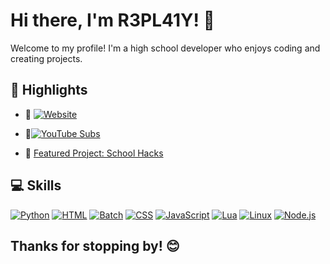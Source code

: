 # Hi there, I'm R3PL41Y! 👋

Welcome to my profile! I'm a high school developer who enjoys coding and creating projects.

## 🌟 Highlights

- 🔗 [![Website](https://img.shields.io/badge/My_Website-Live-blue?style=flat&logo=github)](https://r3p41y.github.io/R3PL4Y-S-Website/)
- 🎥[![YouTube Subs](https://img.shields.io/badge/Rekrap2-1.38M%20subs-FF0000?style=for-the-badge&logo=youtube&logoColor=white)](https://www.youtube.com/c/Rekrap2)

- 🚀 [Featured Project: School Hacks]([https://github.com/R3PL41Y/School-Hacks](https://github.com/R3P41Y/School-hacks))

## 💻 Skills
[![Python](https://img.shields.io/badge/Python-3776AB?style=for-the-badge&logo=python&logoColor=white)](https://www.python.org)
[![HTML](https://img.shields.io/badge/HTML-E34F26?style=for-the-badge&logo=html5&logoColor=white)](https://developer.mozilla.org/en-US/docs/Web/HTML)
[![Batch](https://img.shields.io/badge/Batch-1f1f1f?style=for-the-badge&logo=windows&logoColor=white)](https://en.wikipedia.org/wiki/Batch_file)
[![CSS](https://img.shields.io/badge/CSS-1572B6?style=for-the-badge&logo=css3&logoColor=white)](https://developer.mozilla.org/en-US/docs/Web/CSS)
[![JavaScript](https://img.shields.io/badge/JavaScript-F7DF1E?style=for-the-badge&logo=javascript&logoColor=black)](https://developer.mozilla.org/en-US/docs/Web/JavaScript)
[![Lua](https://img.shields.io/badge/Lua-2C2D72?style=for-the-badge&logo=lua&logoColor=white)](https://www.lua.org)
[![Linux](https://img.shields.io/badge/Linux-FCC624?style=for-the-badge&logo=linux&logoColor=black)](https://www.linux.org)
[![Node.js](https://img.shields.io/badge/Node.js-339933?style=for-the-badge&logo=nodedotjs&logoColor=white)](https://nodejs.org)


## Thanks for stopping by! 😊
